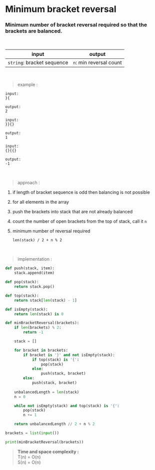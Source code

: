 # Minimum bracket reversal

### Minimum number of bracket reversal required so that the brackets are balanced.

<br>

| input | output |
| --- | --- |
| `string`: bracket sequence | `n`: min reversal count |

<br>

> example :

```
input:
}{

output:
2
```

```
input:
}}{}

output:
1
```

```
input:
{}{{}

output:
-1
```

<br>

> approach :
1. if length of bracket sequence is odd then balancing is not possible

2. for all elements in the array

3. push the brackets into stack that are not already balanced

4. count the number of open brackets from the top of stack, call it `n`

5. minimum number of reversal required 
    ```
    len(stack) / 2 + n % 2
    ```

<br>

> implementation :

```python
def push(stack, item):
    stack.append(item)

def pop(stack):
    return stack.pop()

def top(stack):
    return stack[len(stack) - 1]

def isEmpty(stack):
    return len(stack) is 0

def minBracketReversal(brackets):
    if len(brackets) % 2:
        return -1

    stack = []

    for bracket in brackets:
        if bracket is '}' and not isEmpty(stack):
            if top(stack) is '{':
                pop(stack)
            else:
                push(stack, bracket)
        else:
            push(stack, bracket)
    
    unbalancedLength = len(stack)
    n = 0

    while not isEmpty(stack) and top(stack) is '{':
        pop(stack)
        n += 1

    return unbalancedLength // 2 + n % 2

brackets = list(input())

print(minBracketReversal(brackets))
```

> **Time and space complexity :**
<br>T(n) = O(n)
<br>S(n) = O(n)